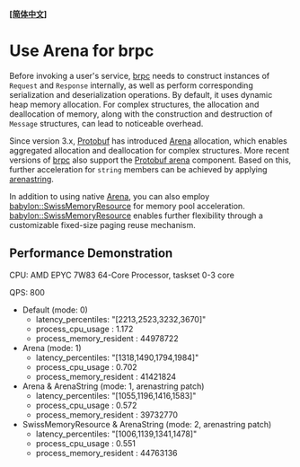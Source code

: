 **[[简体中文]](README.zh-cn.md)**

# Use Arena for brpc

Before invoking a user's service, [brpc](https://github.com/apache/brpc) needs to construct instances of `Request` and `Response` internally, as well as perform corresponding serialization and deserialization operations. By default, it uses dynamic heap memory allocation. For complex structures, the allocation and deallocation of memory, along with the construction and destruction of `Message` structures, can lead to noticeable overhead.

Since version 3.x, [Protobuf](https://github.com/protocolbuffers/protobuf) has introduced [Arena](https://protobuf.dev/reference/cpp/arenas) allocation, which enables aggregated allocation and deallocation for complex structures. More recent versions of [brpc](https://github.com/apache/brpc) also support the [Protobuf arena](https://github.com/apache/brpc/blob/master/docs/cn/server.md#protobuf-arena) component. Based on this, further acceleration for `string` members can be achieved by applying [arenastring](../../docs/arenastring.zh-cn.md).

In addition to using native [Arena](https://protobuf.dev/reference/cpp/arenas), you can also employ [babylon::SwissMemoryResource](../../docs/reusable/memory_resource.zh-cn.md#swissmemoryresource) for memory pool acceleration. [babylon::SwissMemoryResource](../../docs/reusable/memory_resource.zh-cn.md#swissmemoryresource) enables further flexibility through a customizable fixed-size paging reuse mechanism.

## Performance Demonstration

CPU: AMD EPYC 7W83 64-Core Processor, taskset 0-3 core

QPS: 800

- Default (mode: 0)
  - latency_percentiles: "[2213,2523,3232,3670]"
  - process_cpu_usage : 1.172
  - process_memory_resident : 44978722
- Arena (mode: 1)
  - latency_percentiles: "[1318,1490,1794,1984]"
  - process_cpu_usage : 0.702
  - process_memory_resident : 41421824
- Arena & ArenaString (mode: 1, arenastring patch)
  - latency_percentiles: "[1055,1196,1416,1583]"
  - process_cpu_usage : 0.572
  - process_memory_resident : 39732770
- SwissMemoryResource & ArenaString (mode: 2, arenastring patch)
  - latency_percentiles: "[1006,1139,1341,1478]"
  - process_cpu_usage : 0.551
  - process_memory_resident : 44763136
